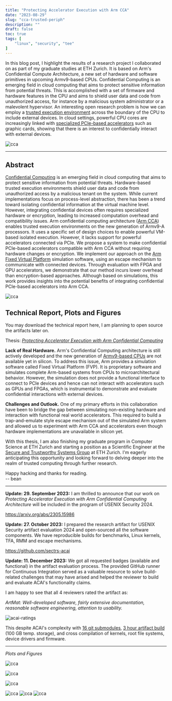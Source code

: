 ```yaml
---
title: "Protecting Accelerator Execution with Arm CCA"
date: "2023-08-29"
slug: "cca-trusted-periph"
description: ""
draft: false
toc: true
tags: [
    "linux", "security", "tee"
]
---
```

In this blog post, I highlight the results of a research project I collaborated
on as part of my graduate studies at ETH Zurich. It is based on Arm's
Confidential Compute Architecture, a new set of hardware and software primitives
in upcoming Armv9-based CPUs. Confidential Computing is an emerging field in
cloud computing that aims to protect sensitive information from potential
threats. This is accomplished with a set of firmware and hardware features in
the CPU and aims to shield user data and code from unauthorized access, for
instance by a malicious system administrator or a malevolent hypervisor. An
interesting open research problem is how we can employ a [trusted execution
environment](https://en.m.wikipedia.org/wiki/Trusted_execution_environment)
across the boundary of the CPU to include external devices. In cloud settings,
powerful CPU cores are increasingly linked with [specialized PCIe-based
accelerators](https://aws.amazon.com/nvidia/) such as graphic cards, showing
that there is an interest to confidentially interact with external devices.


<!--more-->

![cca](/blog/2023-cca-trusted-peripherals/cca.png)


---

## Abstract

[Confidential
Computing]((https://en.m.wikipedia.org/wiki/Confidential_computing)) is an
emerging field in cloud computing that aims to protect sensitive information
from potential threats. Hardware-based trusted execution environments shield
user data and code from unauthorized access by a malicious tenant on the system.
While current implementations focus on process-level abstraction, there has been
a trend toward isolating confidential information at the virtual machine level.
However, integrating confidential devices often requires specialized hardware or
encryption, leading to increased computation overhead and compatibility issues.
Arm confidential computing architecture ([Arm
CCA](https://www.arm.com/architecture/security-features/arm-confidential-compute-architecture))
enables trusted execution environments on the new generation of Armv9-A
processors. It uses a specific set of design choices to enable powerful VM-based
isolated execution. However, it lacks support for powerful accelerators
connected via PCIe. We propose a system to make confidential PCIe-based
accelerators compatible with Arm CCA without requiring hardware changes or
encryption. We implement our approach on the [Arm Fixed Virtual
Platform](https://developer.arm.com/Tools%20and%20Software/Fixed%20Virtual%20Platforms)
simulation software, using an escape mechanism to communicate with connected
devices. Through evaluation with FPGA and GPU accelerators, we demonstrate that
our method incurs lower overhead than encryption-based approaches. Although
based on simulations, this work provides insights into the potential benefits of
integrating confidential PCIe-based accelerators into Arm CCA.


![cca](/blog/2023-cca-trusted-peripherals/fpga2.png)


## Technical Report, Plots and Figures

You may download the technical report here, I am planning to open source the
artifacts later on.

Thesis: *[Protecting Accelerator Execution with Arm Confidential
Computing](/blog/2023-cca-trusted-peripherals/eth_mthesis_cca.pdf)*



**Lack of Real Hardware.** Arm's Confidential Computing architecture is still
actively developed and the new generation of [Armv9-based
CPUs](https://www.arm.com/company/news/2021/03/arms-answer-to-the-future-of-ai-armv9-architecture)
are not available yet in silicon. To address this issue, Arm provides a
simulation software called Fixed Virtual Platform (FVP). It is proprietary
software and simulates complete Arm-based systems from CPUs to
microarchitectural behavior. However, the simulation does not provide a
functional interface to connect to PCIe devices and hence can not interact with
accelerators such as GPUs and FPGAs, which is instrumental to demonstrate and
evaluate confidential interactions with external devices.

**Challenges and Outlook.** One of my primary efforts in this collaboration have
been to bridge the gap between simulating non-existing hardware and interaction
with functional real world accelerators. This required to build a
trap-and-emulate style escape mechanism out of the simulated Arm system and
allowed us to experiment with Arm CCA and accelerators even though hardware
implementations are unavailable in silicon yet.

<!-- I am planning to write another blog post to detail some of the technical
challenges that I tackled. For now, you find them in the attached technical -->
<!-- report. -->

With this thesis, I am also finishing my graduate program in Computer Science at
ETH Zurich and starting a position as a Scientific Engineer at the [Secure and
Trustworthy Systems Group](https://sectrs.ethz.ch/) at ETH Zurich. I'm eagerly
anticipating this opportunity and looking forward to delving deeper into the
realm of trusted computing through further research.



Happy hacking and thanks for reading.  
-- bean

-------

**Update: 29. September 2023:** I am thrilled to announce that our work on
  _Protecting Accelerator Execution with Arm Confidential Computing Architecture_
 will be included in the program of USENIX Security 2024.
 
 https://arxiv.org/abs/2305.15986
 
   
**Update: 27. October 2023:** I prepared the research artifact for USENIX Security
 artifact evaluation 2024 and open-sourced all the software components. We have
 reproducible builds for benchmarks, Linux kernels, TFA, RMM and
 escape mechanisms.
 
 https://github.com/sectrs-acai
 
 **Update: 11. December 2023:** We got all requested badges (available and functional)
 in the artifact evaluation process. The provided GitHub runner for Continuous Integration
 served as a valuable resource to solve build-related challenges that may have arised
 and helped the reviewer to build and evaluate ACAI's functionality claims.
 
 I am happy to see that all 4 reviewers rated the artifact as:
 
 _ArtMat: Well-developed software, fairly extensive documentation, reasonable software engineering, attention to usability._
 
 ![acai-ratings](/blog/2023-cca-trusted-peripherals/acai-ae-rating.png)
 
 This despite ACAI's complexity with
 [16 git submodules](https://github.com/sectrs-acai/acai/blob/trusted-periph/master/.gitmodules), [3 hour artifact
 build](https://web.archive.org/web/20231211165113/https://github.com/sectrs-acai/acai/actions/runs/6638554927/job/18035123635)
 (100 GB temp. storage), and cross compilation of kernels, root file systems,
 device drivers and firmware.
 
<!-- [Usenix Security '24 Artifact Evaluation](/blog/2023-cca-trusted-peripherals/23-12-11b-acai_usenix_artifact_eval.pdf) -->
 
-------


_Plots and Figures_

![cca](/blog/2023-cca-trusted-peripherals/gpu-data.png)

![cca](/blog/2023-cca-trusted-peripherals/fpga-data.png)

![cca](/blog/2023-cca-trusted-peripherals/elsplit-data.png)

![cca](/blog/2023-cca-trusted-peripherals/escape.png)
![cca](/blog/2023-cca-trusted-peripherals/escape2.png)
![cca](/blog/2023-cca-trusted-peripherals/gdev.png)




